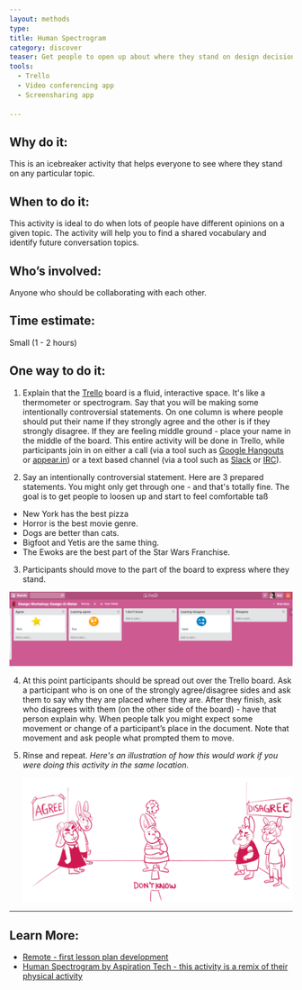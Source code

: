 ```yaml
---
layout: methods
type:
title: Human Spectrogram
category: discover
teaser: Get people to open up about where they stand on design decisions.
tools:
  - Trello 
  - Video conferencing app
  - Screensharing app

---
```


## Why do it:

This is an icebreaker activity that helps everyone to see where they stand on any particular topic.


## When to do it:

This activity is ideal to do when lots of people have different opinions on a given topic. The activity will help you to find a shared vocabulary and identify future conversation topics.

## Who’s involved:

Anyone who should be collaborating with each other.

## Time estimate:

Small (1 - 2 hours)

## One way to do it:

1. Explain that the [Trello](https://trello.com/) board is a fluid, interactive space. It's like a thermometer or spectrogram. Say that you will be making some intentionally controversial statements. On one column is where people should put their name if they strongly agree and the other is if they strongly disagree. If they are feeling middle ground - place your name in the middle of the board. This entire activity will be done in Trello, while participants join in on either a call (via a tool such as [Google Hangouts](https://hangouts.google.com/) or [appear.in](https://appear.in/)) or a text based channel (via a tool such as [Slack](https://slack.com/) or [IRC](https://en.wikipedia.org/wiki/Internet_Relay_Chat)).

2. Say an intentionally controversial statement. Here are 3 prepared statements. You might only get through one - and that's totally fine. The goal is to get people to loosen up and start to feel comfortable taß
  - New York has the best pizza
  - Horror is the best movie genre.
  - Dogs are better than cats.
  - Bigfoot and Yetis are the same thing.
  - The Ewoks are the best part of the Star Wars Franchise.
3. Participants should move to the part of the board to express where they stand.

![trello spectrogram](/img/methods/design-o-meter-trello.png)

4. At this point participants should be spread out over the Trello board. Ask a participant who is on one of the strongly agree/disagree sides and ask them to say why they are placed where they are. After they finish, ask who disagrees with them (on the other side of the board) - have that person explain why. When people talk you might expect some movement or change of a participant’s place in the document. Note that movement and ask people what prompted them to move.

5. Rinse and repeat. *Here's an illustration of how this would work if you were doing this activity in the same location.*

    ![human spectrogram image](/img/methods/design-o-meter.jpg)

---

## Learn More:

* [Remote - first lesson plan development](https://bocoup.com/weblog/remote-first-lesson-plan-development)
* [Human Spectrogram by Aspiration Tech - this activity is a remix of their physical activity](http://facilitation.aspirationtech.org/index.php?title=Facilitation:Spectrogram)

